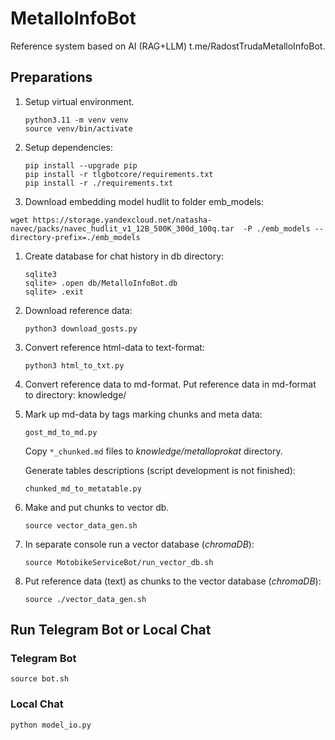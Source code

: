 # MetalloInfoBot
Reference system based on AI (RAG+LLM) t.me/RadostTrudaMetalloInfoBot. 


## Preparations
1. Setup virtual environment.
    ``` 
    python3.11 -m venv venv
    source venv/bin/activate
    ```
1. Setup dependencies:
    ```
    pip install --upgrade pip
    pip install -r tlgbotcore/requirements.txt
    pip install -r ./requirements.txt
    ```
1. Download embedding model hudlit to folder emb_models:
```
wget https://storage.yandexcloud.net/natasha-navec/packs/navec_hudlit_v1_12B_500K_300d_100q.tar  -P ./emb_models --directory-prefix=./emb_models 
```    

1. Create database for chat history in db directory:
    ```
    sqlite3
    sqlite> .open db/MetalloInfoBot.db
    sqlite> .exit
    ```

1. Download reference data:
    ```
    python3 download_gosts.py
    ```

1. Convert reference html-data to text-format:

    ```
    python3 html_to_txt.py
    ```
1. Convert reference data to md-format.
   Put reference data in md-format to directory: knowledge/

1. Mark up md-data by tags marking chunks and meta data:

    ```
    gost_md_to_md.py
    ```

    Copy `*_chunked.md` files to *knowledge/metalloprokat* directory.

    Generate tables descriptions (script development is not finished): 
    ```
    chunked_md_to_metatable.py
    ```
1.  Make and put chunks to vector db.
    ```
    source vector_data_gen.sh    
    ```

1. In separate console run a vector database (*chromaDB*):
    ```
    source MotobikeServiceBot/run_vector_db.sh 
    ```

1. Put reference data (text) as chunks to the vector database (*chromaDB*):
    ```
    source ./vector_data_gen.sh 
    ```

## Run Telegram Bot or Local Chat

### Telegram Bot
```
source bot.sh
```

### Local Chat
```
python model_io.py
```

